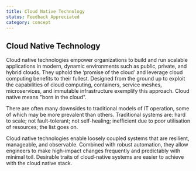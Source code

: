 ```yaml
---
title: Cloud Native Technology
status: Feedback Appreciated
category: concept
---
```

## Cloud Native Technology

Cloud native technologies empower organizations to build and run scalable applications in modern, dynamic environments such as public, private, and hybrid clouds. They uphold the ‘promise of the cloud’ and leverage cloud computing benefits to their fullest. Designed from the ground up to exploit the capabilities of cloud computing, containers, service meshes, microservices, and immutable infrastructure exemplify this approach. Cloud native means "born in the cloud". 

There are often many downsides to traditional models of IT operation, some of which may be more prevalent than others. Traditional systems are: hard to scale; not fault-tolerant; not self-healing; inefficient due to poor utilisation of resources; the list goes on.

Cloud native technologies enable loosely coupled systems that are resilient, manageable, and observable. Combined with robust automation, they allow engineers to make high-impact changes frequently and predictably with minimal toil. Desirable traits of cloud-native systems are easier to achieve with the cloud native stack.

